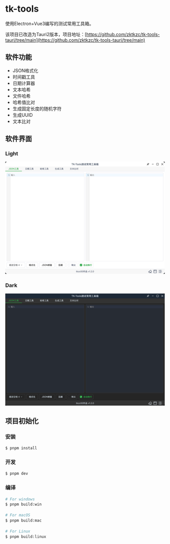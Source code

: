 # tk-tools

使用Electron+Vue3编写的测试常用工具箱。

该项目已改造为Tauri2版本，项目地址：[https://github.com/zktkzc/tk-tools-tauri/tree/main](https://github.com/zktkzc/tk-tools-tauri/tree/main)

## 软件功能

- JSON格式化
- 时间戳工具
- 日期计算器
- 文本哈希
- 文件哈希
- 哈希值比对
- 生成固定长度的随机字符
- 生成UUID
- 文本比对

## 软件界面

### Light

![](screenshots/light.png)

### Dark

![](screenshots/dark.png)

## 项目初始化

### 安装

```bash
$ pnpm install
```

### 开发

```bash
$ pnpm dev
```

### 编译

```bash
# For windows
$ pnpm build:win

# For macOS
$ pnpm build:mac

# For Linux
$ pnpm build:linux
```
